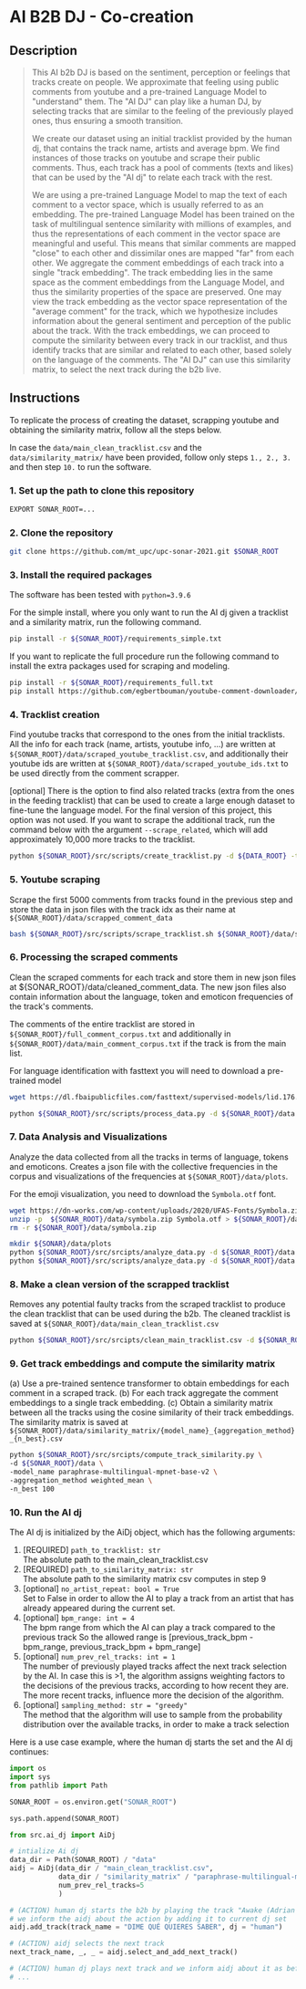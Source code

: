 
# AI B2B DJ - Co-creation

## Description

> This AI b2b DJ is based on the sentiment, perception or feelings that tracks create on people. We approximate that feeling using public comments from youtube and a pre-trained Language Model to "understand" them. The "AI DJ" can play like a human DJ, by selecting tracks that are similar to the feeling of the previously played ones, thus ensuring a smooth transition.
>
> We create our dataset using an initial tracklist provided by the human dj, that contains the track name, artists and average bpm. We find instances of those tracks on youtube and scrape their public comments. Thus, each track has a pool of comments (texts and likes) that can be used by the "AI dj" to relate each track with the rest.
>
> We are using a pre-trained Language Model to map the text of each comment to a vector space, which is usually referred to as an embedding. The pre-trained Language Model has been trained on the task of multilingual sentence similarity with millions of examples, and thus the representations of each comment in the vector space are meaningful and useful. This means that similar comments are mapped "close" to each other and dissimilar ones are mapped "far" from each other. We aggregate the comment embeddings of each track into a single "track embedding". The track embedding lies in the same space as the comment embeddings from the Language Model, and thus the similarity properties of the space are preserved. One may view the track embedding as the vector space representation of the "average comment" for the track, which we hypothesize includes information about the general sentiment and perception of the public about the track. With the track embeddings, we can proceed to compute the similarity between every track in our tracklist, and thus identify tracks that are similar and related to each other, based solely on the language of the comments. The "AI DJ" can use this similarity matrix, to select the next track during the b2b live.
>

## Instructions

To replicate the process of creating the dataset, scrapping youtube and obtaining the similarity matrix, follow all the steps below.

In case the `data/main_clean_tracklist.csv` and the `data/similarity_matrix/` have been provided, follow only steps `1., 2., 3.` and then step `10.` to run the software.

### 1. Set up the path to clone this repository

```bash
EXPORT SONAR_ROOT=...
```

### 2. Clone the repository

```bash
git clone https://github.com/mt_upc/upc-sonar-2021.git $SONAR_ROOT
```

### 3. Install the required packages

The software has been tested with `python=3.9.6`

For the simple install, where you only want to run the AI dj given a tracklist and a similarity matrix, run the following command.

```bash
pip install -r ${SONAR_ROOT}/requirements_simple.txt
```

If you want to replicate the full procedure run the following command to install the extra packages used for scraping and modeling.

```bash
pip install -r ${SONAR_ROOT}/requirements_full.txt
pip install https://github.com/egbertbouman/youtube-comment-downloader/archive/master.zip
```

### 4. Tracklist creation

Find youtube tracks that correspond to the ones from the initial tracklists. All the info for each track (name, artists, youtube info, ...) are written at `${SONAR_ROOT}/data/scraped_youtube_tracklist.csv`, and additionally their youtube ids are written at `${SONAR_ROOT}/data/scraped_youtube_ids.txt` to be used directly from the comment scrapper.

[optional] There is the option to find also related tracks (extra from the ones in the feeding tracklist) that can be used to create a large enough dataset to fine-tune the language model. For the final version of this project, this option was not used. If you want to scrape the additional track, run the command below with the argument `--scrape_related`, which will add approximately 10,000 more tracks to the tracklist.

```bash
python ${SONAR_ROOT}/src/scripts/create_tracklist.py -d ${DATA_ROOT} -tsv ...
```

### 5. Youtube scraping

Scrape the first 5000 comments from tracks found in the previous step and store the data in json files with the track idx as their name at `${SONAR_ROOT}/data/scrapped_comment_data`

```bash
bash ${SONAR_ROOT}/src/scripts/scrape_tracklist.sh ${SONAR_ROOT}/data/scraped_youtube_ids.txt ${SONAR}/data/scraped_comment_data $output_dir 5000
```

### 6. Processing the scraped comments

Clean the scraped comments for each track and store them in new json files at ${SONAR_ROOT}/data/cleaned_comment_data. The new json files also contain information about the language, token and emoticon frequencies of the track's comments.

The comments of the entire tracklist are stored in `${SONAR_ROOT}/full_comment_corpus.txt` and additionally in `${SONAR_ROOT}/data/main_comment_corpus.txt` if the track is from the main list.

For language identification with fasttext you will need to download a pre-trained model

```bash
wget https://dl.fbaipublicfiles.com/fasttext/supervised-models/lid.176.bin -O ${SONAR_ROOT}/data/fasttext_model_lid_176.bin
```

```bash
python ${SONAR_ROOT}/src/scripts/process_data.py -d ${SONAR_ROOT}/data --subdir_name ...
```

### 7. Data Analysis and Visualizations

Analyze the data collected from all the tracks in terms of language, tokens and emoticons. Creates a json file with the collective frequencies in the corpus and visualizations of the frequencies at `${SONAR_ROOT}/data/plots`.

For the emoji visualization, you need to download the `Symbola.otf` font.

```bash
wget https://dn-works.com/wp-content/uploads/2020/UFAS-Fonts/Symbola.zip -O ${SONAR_ROOT}/data/symbola.zip
unzip -p  ${SONAR_ROOT}/data/symbola.zip Symbola.otf > ${SONAR_ROOT}/data/Symbola.otf
rm -r ${SONAR_ROOT}/data/symbola.zip
```

```bash
mkdir ${SONAR}/data/plots
python ${SONAR_ROOT}/src/srcipts/analyze_data.py -d ${SONAR_ROOT}/data -l main
python ${SONAR_ROOT}/src/scripts/analyze_data.py -d ${SONAR_ROOT}/data -l full
```

### 8. Make a clean version of the scrapped tracklist

Removes any potential faulty tracks from the scraped tracklist to produce the clean tracklist that can be used during the b2b. The cleaned tracklist is saved at `${SONAR_ROOT}/data/main_clean_tracklist.csv`

```bash
python ${SONAR_ROOT}/src/srcipts/clean_main_tracklist.csv -d ${SONAR_ROOT}/data
```

### 9. Get track embeddings and compute the similarity matrix

(a) Use a pre-trained sentence transformer to obtain embeddings for each comment in a scraped track.
(b) For each track aggregate the comment embeddings to a single track embedding.
(c) Obtain a similarity matrix between all the tracks using the cosine similarity of their track embeddings. The similarity matrix is saved at `${SONAR_ROOT}/data/similarity_matrix/{model_name}_{aggregation_method}_{n_best}.csv`

```bash
python ${SONAR_ROOT}/src/srcipts/compute_track_similarity.py \
-d ${SONAR_ROOT}/data \
-model_name paraphrase-multilingual-mpnet-base-v2 \
-aggregation_method weighted_mean \
-n_best 100
```

### 10. Run the AI dj

The AI dj is initialized by the AiDj object, which has the following arguments:
1. [REQUIRED] `path_to_tracklist: str` \
     The absolute path to the main_clean_tracklist.csv
2. [REQUIRED] `path_to_similarity_matrix: str` \
    The absolute path to the similarity matrix csv computes in step 9
3. [optional] `no_artist_repeat: bool = True` \
    Set to False in order to allow the AI to play a track from an artist
    that has already appeared during the current set.
4. [optional] `bpm_range: int = 4` \
    The bpm range from which the AI can play a track compared to the previous track
    So the allowed range is [previous_track_bpm - bpm_range, previous_track_bpm + bpm_range]
5. [optional] `num_prev_rel_tracks: int = 1` \
    The number of previously played tracks affect the next track selection by the AI.
    In case this is >1, the algorithm assigns weighting factors to the decisions of the previous tracks, according to how recent they are. The more recent tracks, influence more the decision of the algorithm.
6. [optional] `sampling_method: str = "greedy"` \
    The method that the algorithm will use to sample from the probability distribution over the available tracks, in order to make a track selection

Here is a use case example, where the human dj starts the set and the AI dj continues:

```python
import os
import sys
from pathlib import Path

SONAR_ROOT = os.environ.get("SONAR_ROOT")

sys.path.append(SONAR_ROOT)

from src.ai_dj import AiDj

# intialize Ai dj
data_dir = Path(SONAR_ROOT) / "data"
aidj = AiDj(data_dir / "main_clean_tracklist.csv",
            data_dir / "similarity_matrix" / "paraphrase-multilingual-mpnet-base-v2_weighted_mean_100.csv",
            num_prev_rel_tracks=5
            )

# (ACTION) human dj starts the b2b by playing the track "Awake (Adrian B Remix)"
# we inform the aidj about the action by adding it to current dj set
aidj.add_track(track_name = "DIME QUÉ QUIERES SABER", dj = "human")

# (ACTION) aidj selects the next track
next_track_name, _, _ = aidj.select_and_add_next_track()

# (ACTION) human dj plays next track and we inform aidj about it as before
# ...
```
